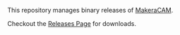 This repository manages binary releases of [MakeraCAM](https://www.makera.com/pages/software). 

Checkout the [Releases Page](https://github.com/MakeraInc/MakeraCAM/releases) for downloads.
